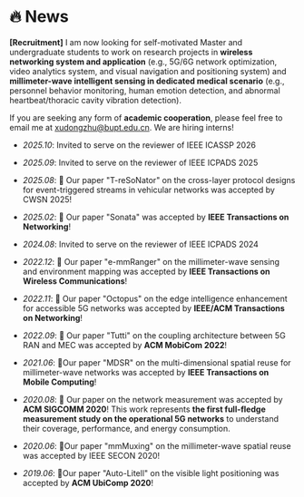 # 🔥 News

**[Recruitment]** I am now looking for self-motivated Master and undergraduate students to work on research projects in **wireless networking system and application** (e.g., 5G/6G network optimization, video analytics system, and visual navigation and positioning system) and **millimeter-wave intelligent sensing in dedicated medical scenario** (e.g., personnel behavior monitoring, human emotion detection, and abnormal heartbeat/thoracic cavity vibration detection).&#x20;

If you are seeking any form of **academic cooperation**, please feel free to email me at [xudongzhu@bupt.edu.cn](mailto:xudongzhu@bupt.edu.cn). We are hiring interns!

* *2025.10*: Invited to serve on the reviewer of IEEE ICASSP 2026

* *2025.09*: Invited to serve on the reviewer of IEEE ICPADS 2025

* *2025.08*: 🎉 Our paper "T-reSoNator" on the cross-layer protocol designs for event-triggered streams in vehicular networks was accepted by CWSN 2025!

* *2025.02*: 🎉 Our paper "Sonata" was accepted by **IEEE Transactions on Networking**!

* *2024.08*: Invited to serve on the reviewer of IEEE ICPADS 2024

* *2022.12*: 🎉 Our paper "e-mmRanger" on the millimeter-wave sensing and environment mapping was accepted by **IEEE Transactions on Wireless Communications**!

* *2022.11*: 🎉 Our paper "Octopus" on the edge intelligence enhancement for accessible 5G networks was accepted by **IEEE/ACM Transactions on Networking**!

* *2022.09*: 🎉 Our paper "Tutti" on the coupling architecture between 5G RAN and MEC was accepted by **ACM MobiCom 2022**!

* *2021.06*: 🎉Our paper "MDSR" on the multi-dimensional spatial reuse for millimeter-wave networks was accepted by **IEEE Transactions on Mobile Computing**!

* *2020.08*: 🎉 Our paper on the network measurement was accepted by **ACM SIGCOMM 2020**! This work represents **the first full-fledge measurement study on the operational 5G networks** to understand their coverage, performance, and energy consumption.

* *2020.06*: 🎉Our paper "mmMuxing" on the millimeter-wave spatial reuse was accepted by IEEE SECON 2020!

* *2019.06*: 🎉Our paper "Auto-Litell" on the visible light positioning was accepted by **ACM UbiComp 2020**!

